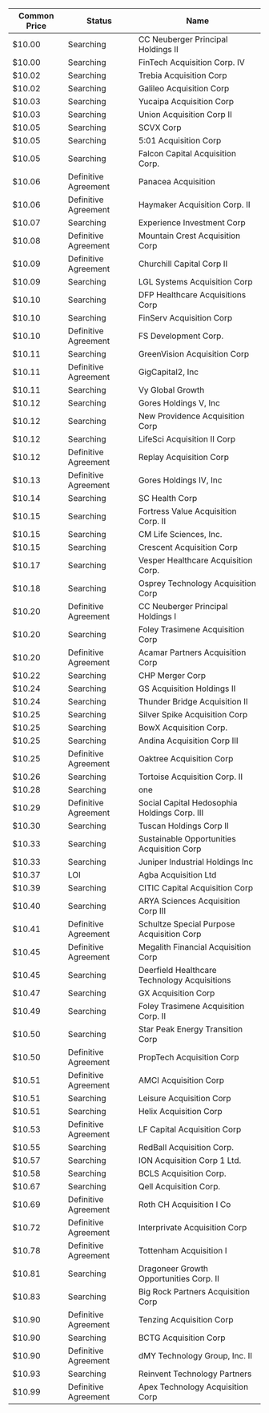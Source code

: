 Common Price  | Status               | Name                                        
------------- | -------------------- | --------------------------------------------
$10.00        | Searching            | CC Neuberger Principal Holdings II          
$10.00        | Searching            | FinTech Acquisition Corp. IV                
$10.02        | Searching            | Trebia Acquisition Corp                     
$10.02        | Searching            | Galileo Acquisition Corp                    
$10.03        | Searching            | Yucaipa Acquisition Corp                    
$10.03        | Searching            | Union Acquisition Corp II                   
$10.05        | Searching            | SCVX Corp                                   
$10.05        | Searching            | 5:01 Acquisition Corp                       
$10.05        | Searching            | Falcon Capital Acquisition Corp.            
$10.06        | Definitive Agreement | Panacea Acquisition                         
$10.06        | Definitive Agreement | Haymaker Acquisition Corp. II               
$10.07        | Searching            | Experience Investment Corp                  
$10.08        | Definitive Agreement | Mountain Crest Acquisition Corp             
$10.09        | Definitive Agreement | Churchill Capital Corp II                   
$10.09        | Searching            | LGL Systems Acquisition Corp                
$10.10        | Searching            | DFP Healthcare Acquisitions Corp            
$10.10        | Searching            | FinServ Acquisition Corp                    
$10.10        | Definitive Agreement | FS Development Corp.                        
$10.11        | Searching            | GreenVision Acquisition Corp                
$10.11        | Definitive Agreement | GigCapital2, Inc                            
$10.11        | Searching            | Vy Global Growth                            
$10.12        | Searching            | Gores Holdings V, Inc                       
$10.12        | Searching            | New Providence Acquisition Corp             
$10.12        | Searching            | LifeSci Acquisition II Corp                 
$10.12        | Definitive Agreement | Replay Acquisition Corp                     
$10.13        | Definitive Agreement | Gores Holdings IV, Inc                      
$10.14        | Searching            | SC Health Corp                              
$10.15        | Searching            | Fortress Value Acquisition Corp. II         
$10.15        | Searching            | CM Life Sciences, Inc.                      
$10.15        | Searching            | Crescent Acquisition Corp                   
$10.17        | Searching            | Vesper Healthcare Acquisition Corp.         
$10.18        | Searching            | Osprey Technology Acquisition Corp          
$10.20        | Definitive Agreement | CC Neuberger Principal Holdings I           
$10.20        | Searching            | Foley Trasimene Acquisition Corp            
$10.20        | Definitive Agreement | Acamar Partners Acquisition Corp            
$10.22        | Searching            | CHP Merger Corp                             
$10.24        | Searching            | GS Acquisition Holdings II                  
$10.24        | Searching            | Thunder Bridge Acquisition II               
$10.25        | Searching            | Silver Spike Acquisition Corp               
$10.25        | Searching            | BowX Acquisition Corp.                      
$10.25        | Searching            | Andina Acquisition Corp III                 
$10.25        | Definitive Agreement | Oaktree Acquisition Corp                    
$10.26        | Searching            | Tortoise Acquisition Corp. II               
$10.28        | Searching            | one                                         
$10.29        | Definitive Agreement | Social Capital Hedosophia Holdings Corp. III
$10.30        | Searching            | Tuscan Holdings Corp II                     
$10.33        | Searching            | Sustainable Opportunities Acquisition Corp  
$10.33        | Searching            | Juniper Industrial Holdings Inc             
$10.37        | LOI                  | Agba Acquisition Ltd                        
$10.39        | Searching            | CITIC Capital Acquisition Corp              
$10.40        | Searching            | ARYA Sciences Acquisition Corp III          
$10.41        | Definitive Agreement | Schultze Special Purpose Acquisition Corp   
$10.45        | Definitive Agreement | Megalith Financial Acquisition Corp         
$10.45        | Searching            | Deerfield Healthcare Technology Acquisitions
$10.47        | Searching            | GX Acquisition Corp                         
$10.49        | Searching            | Foley Trasimene Acquisition Corp. II        
$10.50        | Searching            | Star Peak Energy Transition Corp            
$10.50        | Definitive Agreement | PropTech Acquisition Corp                   
$10.51        | Definitive Agreement | AMCI Acquisition Corp                       
$10.51        | Searching            | Leisure Acquisition Corp                    
$10.51        | Searching            | Helix Acquisition Corp                      
$10.53        | Definitive Agreement | LF Capital Acquisition Corp                 
$10.55        | Searching            | RedBall Acquisition Corp.                   
$10.57        | Searching            | ION Acquisition Corp 1 Ltd.                 
$10.58        | Searching            | BCLS Acquisition Corp.                      
$10.67        | Searching            | Qell Acquisition Corp.                      
$10.69        | Definitive Agreement | Roth CH Acquisition I Co                    
$10.72        | Definitive Agreement | Interprivate Acquisition Corp               
$10.78        | Definitive Agreement | Tottenham Acquisition I                     
$10.81        | Searching            | Dragoneer Growth Opportunities Corp. II     
$10.83        | Searching            | Big Rock Partners Acquisition Corp          
$10.90        | Definitive Agreement | Tenzing Acquisition Corp                    
$10.90        | Searching            | BCTG Acquisition Corp                       
$10.90        | Definitive Agreement | dMY Technology Group, Inc. II               
$10.93        | Searching            | Reinvent Technology Partners                
$10.99        | Definitive Agreement | Apex Technology Acquisition Corp            
